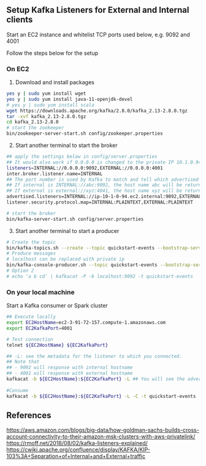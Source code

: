 ## Setup Kafka Listeners for External and Internal clients

Start an EC2 instance and whitelist TCP ports used below, e.g. 9092 and 4001

Follow the steps below for the setup
### On EC2
1. Download and install packages
```bash
yes y | sudo yum install wget
yes y | sudo yum install java-11-openjdk-devel
# yes y | sudo yum install scala
wget https://downloads.apache.org/kafka/2.8.0/kafka_2.13-2.8.0.tgz
tar -xvf kafka_2.13-2.8.0.tgz
cd kafka_2.13-2.8.0
# start the zookeeper
bin/zookeeper-server-start.sh config/zookeeper.properties
```

2. Start another terminal to start the broker 
```bash
## apply the settings below in config/server.properties
## It would also work if 0.0.0.0 is changed to the private IP 10.1.0.94, but not 127.0.0.1
listeners=INTERNAL://0.0.0.0:9092,EXTERNAL://0.0.0.0:4001
inter.broker.listener.name=INTERNAL
## The port number is used by Kafka to match and tell which advertised listener should be returned as a response
## If internal is INTERNAL://abc:9092, the host name abc will be returned if client connects through 9092
## If external is external://xyz:4041, the host name xyz will be returned if client connects through 4041
advertised.listeners=INTERNAL://ip-10-1-0-94.ec2.internal:9092,EXTERNAL://ec2-3-91-72-157.compute-1.amazonaws.com:4001
listener.security.protocol.map=INTERNAL:PLAINTEXT,EXTERNAL:PLAINTEXT

# start the broker
bin/kafka-server-start.sh config/server.properties
```

3. Start another terminal to start a producer
```bash
# Create the topic
bin/kafka-topics.sh --create --topic quickstart-events --bootstrap-server localhost:9092
# Produce messages
# localhost can be replaced with private ip
bin/kafka-console-producer.sh --topic quickstart-events --bootstrap-server localhost:9092
# Option 2
# echo 'a b cd' | kafkacat -P -b localhost:9092 -t quickstart-events
```

### On your local machine
Start a Kafka consumer or Spark cluster
```bash
## Execute locally
export EC2HostName=ec2-3-91-72-157.compute-1.amazonaws.com
export EC2KafkaPort=4001

# Test connection
telnet ${EC2HostName} ${EC2KafkaPort}

## -L: see the metadata for the listener to which you connected.
## Note that
## - 9092 will response with internal hostname
## - 4001 will response with external hostname
kafkacat -b ${EC2HostName}:${EC2KafkaPort} -L ## You will see the advertised hostname-port returned
 
#Consume
kafkacat -b ${EC2HostName}:${EC2KafkaPort} -L -C -t quickstart-events
```

## References
https://aws.amazon.com/blogs/big-data/how-goldman-sachs-builds-cross-account-connectivity-to-their-amazon-msk-clusters-with-aws-privatelink/
https://rmoff.net/2018/08/02/kafka-listeners-explained/
https://cwiki.apache.org/confluence/display/KAFKA/KIP-103%3A+Separation+of+Internal+and+External+traffic
